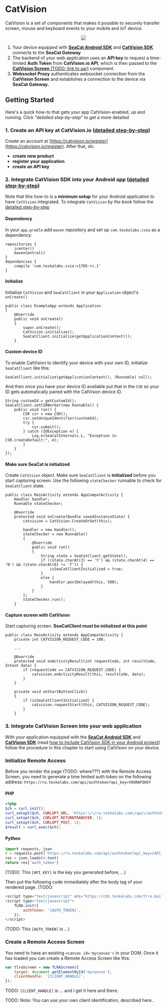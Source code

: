 # CatVision

CatVision is a set of components that makes it possible to securely transfer screen, mouse and keyboard events to your mobile and IoT device.

<div style="text-align: center">
	<a href="assets/Catvision.svg"><img src="assets/Catvision.svg"/></a>
</div>

1. Your device equipped with [**SeaCat Android SDK**](https://s3.amazonaws.com/resources.seacat.mobi/releases/SeaCatClient_Android_v1611-rc-2-release.aar) and  [**CatVision SDK**](https://s3.amazonaws.com/resources.seacat.mobi/releases/tlra-v1611-rc-2-release.aar) connects to the **SeaCat Gateway**
2. The backend of your web application uses an **API key** to request a time-limited **Auth Token** from **CatVision.io API**, which is then passed to the [**CatVision Screen** (TODO: link to aar)](catvision-screen.md) component.
3. **Websocket Proxy** authenticates websocket connection from the **CatVision Screen** and establishes a connection to the device via **SeaCat Gateway.**

## Getting Started

Here's a quick how-to that gets your app CatVision-enabled, up and running. Click *"detailed step-by-step"* to get a more detailed 

### 1. Create an API key at CatVision.io ([detailed step-by-step](./))

Create an account at [https://catvision.io/register](https://catvision.io/register). After that, do:

- **create new product**
- **register your application**
- **create an API key**

### 2. Integrate CatVision SDK into your Android app ([detailed step-by-step](./))

Note that this how-to is a **minimum setup** for your Android application to have `CatVision` integrated. To integrate `CatVision` *by the book* follow the [detailed step-by-step](./)

#### Dependency
In your `app.gradle` add `maven` repository and set up `com.teskalabs.cvio` as a dependency:

```
repositories {
	jcenter()
	mavenCentral()
}
dependencies {
    compile 'com.teskalabs.cvio:v1705-rc.1'
}
```

#### Initialize
Initialize `CatVision` and `SeaCatClient` in your `Application` object's `onCreate()`

```
public class ExampleApp extends Application
{
	@Override
	public void onCreate()
	{
		super.onCreate();
		CatVision.initialize();
		SeaCatClient.initialize(getApplicationContext());
	}
```

#### Custom device ID
To enable CatVision to identify your device with your own ID, initialize `SeaCatClient` like this:

```
SeaCatClient.initialize(getApplicationContext(), (Runnable) null);
```

And then once you have your device ID available put that in the `CSR` so your ID gets automatically paired with the CatVision device ID.

```
String customId = getCustomId();
SeaCatClient.setCSRWorker(new Runnable() {
	public void run() {
		CSR csr = new CSR();
		csr.setUniqueIdentifier(customId);
		try {
			csr.submit();
		} catch (IOException e) {
			Log.e(SeaCatInternals.L, "Exception in CSR.createDefault:", e);
		}
	}
});
```

#### Make sure SeaCat is initialized

Create `CatVision` object. Make sure `SeaCatClient` is **initialized** before you start capturing screen. Use the following `stateChecker` runnable to check for `SeaCatClient` state.

```
public class MainActivity extends AppCompatActivity {
	Handler handler;
	Runnable stateChecker;

	@Override
	protected void onCreate(Bundle savedInstanceState) {
		catvision = CatVision.CreateOrGet(this);
		
		handler = new Handler();
		stateChecker = new Runnable()
		{
			@Override
			public void run()
			{
				String state = SeaCatClient.getState();
				if ((state.charAt(3) == 'Y') && (state.charAt(4) == 'N') && (state.charAt(0) != 'f')) {
					isSeaCatClientInitialized = true;
				}
				else {
					handler.postDelayed(this, 500);
				}
			}
		};
		stateChecker.run();
	}
```

#### Capture screen with CatVision

Start capturing screen. **SeaCatClient must be initialized at this point**

```
public class MainActivity extends AppCompatActivity {
	private int CATVISION_REQUEST_CODE = 100;
	
	...

	@Override
	protected void onActivityResult(int requestCode, int resultCode, Intent data) {
		if (requestCode == CATVISION_REQUEST_CODE) {
			catvision.onActivityResult(this, resultCode, data);
		}
	}

	private void onStartButtonClick()
	{
		if (isSeaCatClientInitialized) {
			catvision.requestStart(this, CATVISION_REQUEST_CODE);
		}
	}
```

### 3. Integrate CatVision Screen into your web application

With your application equipped with the [**SeaCat Android SDK**](https://s3.amazonaws.com/resources.seacat.mobi/releases/SeaCatClient_Android_v1611-rc-2-release.aar) and  [**CatVision SDK**](https://s3.amazonaws.com/resources.seacat.mobi/releases/tlra-v1611-rc-2-release.aar) (read [how to include CatVision SDK in your Android project](http://www.example.com)) follow the procedure in this chapter to start using CatVision on your device.



### Initialize Remote Access

Before you render the page \(TODO: where???\) with the Remote Access Screen, you need to generate a time limited auth token on the following address: `https://ra.teskalabs.com/api/authtoken?api_key=YOURAPIKEY`

#### PHP

```php
<?php
$ch = curl_init();
curl_setopt($ch, CURLOPT_URL, 'https:\/\/ra.teskalabs.com\/api\/authtoken?api_key=[API_KEY]');
curl_setopt($ch, CURLOPT_RETURNTRANSFER, 1);
curl_setopt($ch, CURLOPT_POST, 1);
$result = curl_exec($ch);
```

#### **Python**

```py
import requests, json
r = requests.post('https://ra.teskalabs.com/api/authtoken?api_key=[API_KEY]')
res = json.loads(r.text)
return res['auth_token']
```

\(TODO: This `[API_KEY]` is the key you generated before, ...\)

Then put the following code immediately after the body tag of your rendered page. \(TODO:

```js
<script type="text/javascript" src="https://cdn.teskalabs.com/tlra.build.js"></script>
<script type="text/javascript">
    TLRA.init({
        authToken: '[AUTH_TOKEN]',
    });
</script>
```

\(TODO: This `[AUTH_TOKEN]` is ...\)

### Create a Remote Access Screen

You need to have an existing `<canvas id='mycanvas'>`  in your DOM. Once it has loaded you can create a Remote Access Screen like this:

```js
var tlraScreen = new TLRAScreen({
    target: document.getElementById('mycanvas'),
    clientHandle: '[CLIENT_HANDLE]',
});
```

TODO: `[CLIENT_HANDLE]` is ... and I get it here and there.

TODO: Note: You can use your own client identification, described here..

